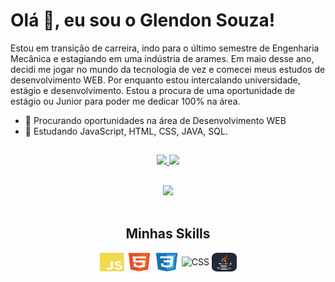 <h1>Olá 👋, eu sou o Glendon Souza!</h1>

Estou em transição de carreira, indo para o último semestre de Engenharia Mecânica e estagiando em uma indústria de arames. Em maio desse ano, decidi me jogar no mundo da tecnologia de vez e comecei meus estudos de desenvolvimento WEB. Por enquanto estou intercalando universidade, estágio e desenvolvimento. Estou a procura de uma oportunidade de estágio ou Junior para poder me dedicar 100% na área.

- 🔭 Procurando oportunidades na área de Desenvolvimento WEB 
- 🌱 Estudando JavaScript, HTML, CSS, JAVA, SQL.

##

<div align="center">
  <a href="https://github.com/Gleendon">
  <img height="180em" src="https://github-readme-stats.vercel.app/api?username=Gleendon&show_icons=true&theme=radical&include_all_commits=true&count_private=true"/>
  <img height="180em" src="https://github-readme-stats.vercel.app/api/top-langs/?username=Gleendon&layout=compact&langs_count=7&theme=radical"/>
  </a>
</div>

##
  
 <div align="center">
  <img height="480p" src="https://user-images.githubusercontent.com/102700138/173167763-187aeb6b-878a-497e-ba45-113fcf42c22f.gif">
 </div>
  
<div style="display: inline_block" align="center"><br>
  <h2>Minhas Skills</h2>
  <img align="center" alt="Js" height="30" width="40" src="https://raw.githubusercontent.com/devicons/devicon/master/icons/javascript/javascript-plain.svg">
  <img align="center" alt="HTML" height="30" width="40" src="https://raw.githubusercontent.com/devicons/devicon/master/icons/html5/html5-original.svg">
  <img align="center" alt="CSS" height="30" width="40" src="https://raw.githubusercontent.com/devicons/devicon/master/icons/css3/css3-original.svg">
  <img align="center" alt="CSS" height="30" width="40" src="[https://raw.githubusercontent.com/devicons/devicon/master/icons/css3/css3-original.svg](https://camo.githubusercontent.com/ef8a5aaa11f861e3692439d030c83a18d6d5ebc387d6e74ca4bba728aaeac7ad/68747470733a2f2f70726f66696c696e61746f722e7269736861762e6465762f736b696c6c732d6173736574732f6d7973716c2d6f726967696e616c2d776f72646d61726b2e737667)">
  <img align="center" alt="CSS" height="30" width="40" src="https://raw.githubusercontent.com/tandpfun/skill-icons/d1c752b99bb25a0e5aa363bae1db2809173ee966/icons/Java-Dark.svg">
  
</div>
